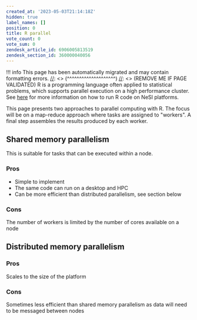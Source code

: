 ```yaml
---
created_at: '2023-05-03T21:14:18Z'
hidden: true
label_names: []
position: 0
title: R parallel
vote_count: 0
vote_sum: 0
zendesk_article_id: 6906005813519
zendesk_section_id: 360000040056
---
```



[//]: <> (REMOVE ME IF PAGE VALIDATED)
[//]: <> (vvvvvvvvvvvvvvvvvvvv)
!!! info
    This page has been automatically migrated and may contain formatting errors.
[//]: <> (^^^^^^^^^^^^^^^^^^^^)
[//]: <> (REMOVE ME IF PAGE VALIDATED)
R is a programming language often applied to statistical problems, which
supports parallel execution on a high performance cluster. See
[here](https://support.nesi.org.nz/hc/en-gb/articles/209338087-R) for
more information on how to run R code on NeSI platforms. 

This page presents two approaches to parallel computing with R. The
focus will be on a map-reduce approach where tasks are assigned to
"workers". A final step assembles the results produced by each worker.

## Shared memory parallelism

This is suitable for tasks that can be executed within a node. 

### Pros

-   Simple to implement
-   The same code can run on a desktop and HPC
-   Can be more efficient than distributed parallelism, see section
    below

### Cons

The number of workers is limited by the number of cores available on a
node

## Distributed memory parallelism

### Pros

Scales to the size of the platform

### Cons

Sometimes less efficient than shared memory parallelism as data will
need to be messaged between nodes

 

